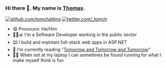 ### Hi there 👋. My name is [Thomas](https://tomwillgoto.space).

[![github.com/tomchatting](https://img.shields.io/badge/GitHub-%40tomchatting-brightgreen?style=flat)](https://github.com/tomchatting) [![twitter.com/\_tomch](https://img.shields.io/badge/Twitter-%40__tomch-blue?style=flat)](https://twitter.com/_tomch)

- 😄 Pronouns: He/Him
- 👩‍💻📊 I'm a Software Developer working in the public sector
- ⌨️ I build and maintain full-stack web apps in ASP.NET
- 📖 I’m currently reading "[Tomorrow and Tomorrow and Tomorrow](https://www.goodreads.com/book/show/58784475-tomorrow-and-tomorrow-and-tomorrow)"
- 🏃‍♂️ When not at my laptop I can sometimes be found running for what I make myself think is fun
